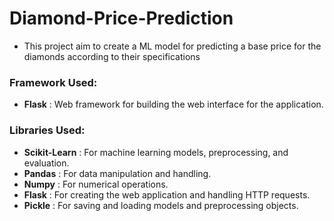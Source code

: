 # Diamond-Price-Prediction
  - This project aim to create a ML model for predicting a base price for the diamonds according to their specifications


### **Framework Used:**
  - __Flask__ : Web framework for building the web interface for the application.


### **Libraries Used:**
  - __Scikit-Learn__ : For machine learning models, preprocessing, and evaluation.
  - __Pandas__ : For data manipulation and handling.
  - __Numpy__ : For numerical operations.
  - __Flask__ : For creating the web application and handling HTTP requests.
  - __Pickle__ : For saving and loading models and preprocessing objects.

